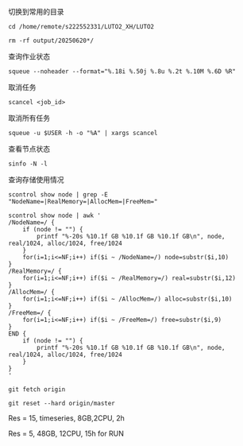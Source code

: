 切换到常用的目录
```
cd /home/remote/s222552331/LUTO2_XH/LUTO2
```
```
rm -rf output/20250620*/
```
查询作业状态
```
squeue --noheader --format="%.18i %.50j %.8u %.2t %.10M %.6D %R"
```
取消任务
```
scancel <job_id>
```
取消所有任务
```
squeue -u $USER -h -o "%A" | xargs scancel
```
查看节点状态
```
sinfo -N -l
```
查询存储使用情况
```
scontrol show node | grep -E "NodeName=|RealMemory=|AllocMem=|FreeMem="
```
```angular2html
scontrol show node | awk '
/NodeName=/ {
    if (node != "") {
        printf "%-20s %10.1f GB %10.1f GB %10.1f GB\n", node, real/1024, alloc/1024, free/1024
    }
    for(i=1;i<=NF;i++) if($i ~ /NodeName=/) node=substr($i,10)
}
/RealMemory=/ {
    for(i=1;i<=NF;i++) if($i ~ /RealMemory=/) real=substr($i,12)
}
/AllocMem=/ {
    for(i=1;i<=NF;i++) if($i ~ /AllocMem=/) alloc=substr($i,10)
}
/FreeMem=/ {
    for(i=1;i<=NF;i++) if($i ~ /FreeMem=/) free=substr($i,9)
}
END {
    if (node != "") {
        printf "%-20s %10.1f GB %10.1f GB %10.1f GB\n", node, real/1024, alloc/1024, free/1024
    }
}
'
```
```angular2html
git fetch origin

git reset --hard origin/master
```

Res = 15, timeseries, 8GB,2CPU, 2h

Res = 5, 48GB, 12CPU, 15h for RUN



